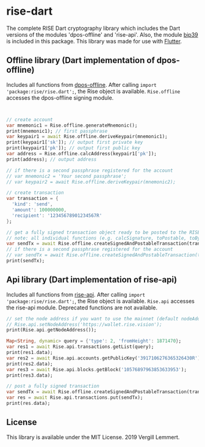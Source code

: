 # rise-dart
The complete RISE Dart cryptography library which includes the Dart versions of the modules 'dpos-offline' and 'rise-api'. Also, the module [bip39](https://pub.dartlang.org/packages/bip39) is included in this package.
This library was made for use with [Flutter](https://flutter.dev).

## Offline library (Dart implementation of dpos-offline)
Includes all functions from [dpos-offline](https://github.com/vekexasia/dpos-offline). After calling `import 'package:rise/rise.dart';`, the Rise object is available. `Rise.offline` accesses the dpos-offline signing module.
```dart


// create account
var mnemonic1 = Rise.offline.generateMnemonic();
print(mnemonic1); // first passphrase
var keypair1 = await Rise.offline.deriveKeypair(mnemonic1);
print(keypair1['sk']); // output first private key
print(keypair1['pk']); // output first public key
var address = Rise.offline.calcAddress(keypair1['pk']);
print(address); // output address

// if there is a second passphrase registered for the account
// var mnemonic2 = 'Your second passphrase';
// var keypair2 = await Rise.offline.deriveKeypair(mnemonic2);

// create transaction
var transaction = {
  'kind': 'send',
  'amount': 100000000,
  'recipient': '12345678901234567R'
};

// get a fully signed transaction object ready to be posted to the RISE network
// note: all individual functions (e.g. calcSignature, toPostable, toBytes, getTransactionId (identifier), etc.) are still available for use
var sendTx = await Rise.offline.createSignedAndPostableTransaction(transaction: transaction, firstKeypair: keypair1);
// if there is a second passphrase registered for the account
// var sendTx = await Rise.offline.createSignedAndPostableTransaction(transaction: transaction, firstKeypair: keypair1, secondKeypair: keypair2);
print(sendTx);
```

## Api library (Dart implementation of rise-api)
Includes all functions from [rise-api](https://github.com/RiseVision/rise-ts). After calling `import 'package:rise/rise.dart';`, the Rise object is available. `Rise.api` accesses the rise-api module.
Deprecated functions are not available.
```dart
// set the node address if you want to use the mainnet (default nodeAddress is https://twallet.rise.vision which uses the testnet)
// Rise.api.setNodeAddress('https://wallet.rise.vision');
print(Rise.api.getNodeAddress());

Map<String, dynamic> query = {'type': 2, 'fromHeight': 1871470};
var res1 = await Rise.api.transactions.getList(query);
print(res1.data);
var res2 = await Rise.api.accounts.getPublicKey('3917106276365326430R');
print(res2.data);
var res3 = await Rise.api.blocks.getBlock('10576897963853633953');
print(res3.data);

// post a fully signed transaction
var sendTx = await Rise.offline.createSignedAndPostableTransaction(transaction: transaction, firstKeypair: keypair1, secondKeypair: keypair2);
var res = await Rise.api.transactions.put(sendTx);
print(res.data);
```

## License
This library is available under the MIT License. 2019 Vergill Lemmert.

